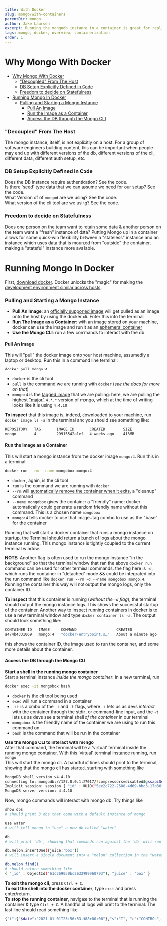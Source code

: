 ```yaml
---
title: With Docker
slug: mongo/with-containers
parentDir: mongo
author: Jake Laursen
excerpt: Running the mongodb instance in a container is great for replicating db development environments for multiple developers
tags: mongo, docker, overview, containerization
order: 1
---
```


# Why Mongo With Docker

- [Why Mongo With Docker](#why-mongo-with-docker)
    - ["Decoupled" From The Host](#decoupled-from-the-host)
    - [DB Setup Explicitly Defined in Code](#db-setup-explicitly-defined-in-code)
    - [Freedom to decide on Statefulness](#freedom-to-decide-on-statefulness)
- [Running Mongo In Docker](#running-mongo-in-docker)
    - [Pulling and Starting a Mongo Instance](#pulling-and-starting-a-mongo-instance)
      - [Pull An Image](#pull-an-image)
      - [Run the Image as a Container](#run-the-image-as-a-container)
      - [Access the DB through the Mongo CLI](#access-the-db-through-the-mongo-cli)

### "Decoupled" From The Host

The mongo instance, itself, is not explicitly on a host. For a group of software engineers building content, this can be important when people may end up with different versions of the db, different versions of the cli, different data, different auth setup, etc.

### DB Setup Explicitly Defined in Code

Does the DB instance require authentication? See the code.  
Is there 'seed' type data that we can assume we need for our setup? See the code.  
What Version of of `mongod` are we using? See the code.  
What version of the cli tool are we using? See the code.

### Freedom to decide on Statefulness

Does one person on the team want to retain some data & another person on the team want a "fresh" instance of data? Putting Mongo up in a container allows for some quick-win flexibility between a "stateless" instance and an instance which uses data that is mounted from "outside" the container, making a "stateful" instance more available.

# Running Mongo In Docker

First, [download docker](https://www.docker.com/products/docker-desktop). Docker unlocks the "magic" for making the [development environment similar across hosts](#why-mongo-with-docker).

### Pulling and Starting a Mongo Instance

- **Pull An Image**: an [officially supported image](https://hub.docker.com/_/mongo) will get pulled as an image onto the host by using the docker cli. Enter this into the terminal
- **Run The Image as a Container**: with an image stored on your machine, docker can use the image and run it as an [ephemeral container](https://docs.docker.com/develop/develop-images/dockerfile_best-practices/#create-ephemeral-containers)
- **Use the Mongo CLI**: run a few commands to interact with the db

#### Pull An Image

This will "pull" the docker image onto your host machine, assumedly a laptop or desktop. Run this in a command line terminal:

```bash
docker pull mongo:4
```

- `docker` is the cli tool
- `pull` is the command we are running with `docker` (_[see the docs](https://docs.docker.com/engine/reference/commandline/pull/) for more on that_)
- `mongo:4` is the [tagged image](https://docs.docker.com/engine/reference/commandline/tag/) that we are pulling: here, we are pulling the highest ["major"](https://semver.org/) `4.*.*` version of mongo, which at the time of writing looks like it is using `4.4.10`

**To inspect** that this image is, indeed, downloaded to your machine, run `docker image ls -a` in the terminal and you should see something like:

```bash
REPOSITORY   TAG       IMAGE ID       CREATED        SIZE
mongo        4         29915542a1ef   4 weeks ago    413MB
```

#### Run the Image as a Container

This will start a mongo instance from the docker image `mongo:4`. Run this in a terminal:

```bash
docker run --rm --name mongobox mongo:4
```

- `docker`, again, is the cli tool
- `run` is the command we are running with `docker`
- `--rm` will [automatically remove the container when it exits](https://docs.docker.com/engine/reference/commandline/run/), a "cleanup" command
- `--name mongobox` gives the container a "friendly" name: docker automatically could generate a random friendly name without this command. This is a chosen name `mongobox`
- `mongo:4` tells docker to use that image+tag combo to use as the "base" for the container

Running that will start a docker container that runs a mongo instance on startup. the Terminal should return a bunch of logs about the mongo instance running. This mongo instance is tightly coupled to the current terminal window.

**NOTE:** Another flag is often used to run the mongo instance "in the background" so that the terminal window that ran the above `docker run` command can be used for other terminal commands. the flag here is `-d`, which runs the container in "detached" mode && could be integrated into the run command like `docker run --rm -d --name mongobox mongo:4`. Running the container this way will not output the mongo logs, only the container ID.

**To inspect** that this container is running (_without the `-d` flag_), the terminal should output the mongo instance logs. This shows the successful startup of the container. Another way to inspect running containers in docker is to use a new terminal window and type `docker container ls -a`. The output should look something like:

```bash
CONTAINER ID   IMAGE     COMMAND                  CREATED              STATUS              PORTS       NAMES
a474b4331069   mongo:4   "docker-entrypoint.s…"   About a minute ago   Up About a minute   27017/tcp   mongobox
```

this shows the container ID, the image used to run the container, and some more details about the container.

#### Access the DB through the Mongo CLI

**Start a shell in the running mongo container**  
Start a terminal instance _inside the mongo container_. In a new terminal, run

```bash
docker exec -it mongobox bash
```

- `docker` is the cli tool being used
- `exec` will run a command in a container
- `-it` is a cmbo of the `-i` and `-t` flags, where `-i` lets us as devs _interact_ with the container through the stdin, or command-line input, and the `-t` lets us as devs see a terminal shell _of the container_ in our terminal
- `mongobox` is the friendly name of the container we are using to run this command on
- `bash` is the command that will be run in the container

**Use the Mongo CLI to interact with mongo**  
After that command, the terminal will be a 'virtual' terminal inside the running mongo container. With this 'virtual' terminal instance running, run  
`mongo`  
This will start the mongo cli. A handful of lines should print to the terminal, showing that the mongo cli has started, starting with something like

```bash
MongoDB shell version v4.4.10
connecting to: mongodb://127.0.0.1:27017/?compressors=disabled&gssapiServiceName=mongodb
Implicit session: session { "id" : UUID("5ee2c722-2500-4d69-bbd3-17b36ff1347a") }
MongoDB server version: 4.4.10
```

Now, mongo commands will interact with mongo db. Try things like

```bash
show dbs
# should print 3 dbs that come with a default instance of mongo

use water
# will tell mongo to "use" a new db called "water"

db
# will print `db`, showing that commands run against the `db` will run against the `water` db

db.melon.insertOne({juice:'box'})
# will insert a single document into a "melon" collection in the "water" database

db.melon.find()
# should return something like
{ "_id" : ObjectId("61c269050bc2632999960793"), "juice" : "box" }

```

**To exit the mongo cli**, press `Ctrl + C`.  
**To exit the shell into the docker container**, type `exit` and press enter/return.  
**To stop the running container**, navigate to the terminal that is running the container & type `Ctrl + C`. A handful of logs will print to the terminal. The last line should read something like

```bash
{"t":{"$date":"2021-01-01T23:56:53.988+00:00"},"s":"I", "c":"CONTROL", "id":23138, "ctx":"SignalHandler","msg":"Shutting down","attr":{"exitCode":0}}
```
